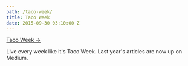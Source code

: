 ```yaml
---
path: /taco-week/
title: Taco Week
date: 2015-09-30 03:10:00 Z
---
```


[Taco Week &rarr;](https://medium.com/taco-week)

Live every week like it's Taco Week. Last year's articles are now up on Medium.

